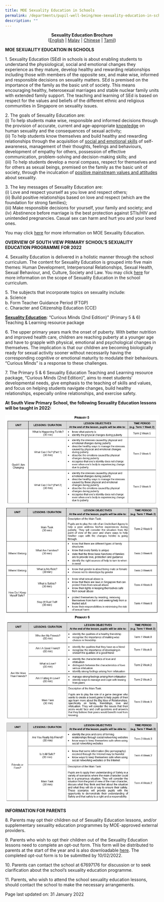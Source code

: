 ```yaml
---
title: MOE Sexuality Education in Schools
permalink: /departments/pupil-well-being/moe-sexuality-education-in-schools/
description: ""
---
```

<p style="text-align: center;"><strong>Sexuality Education Brochure<br /></strong>(<a href="https://drive.google.com/file/d/15HaV5g_qK-LRnNrbxEidqTSIMZDDFfAq/view?usp=sharing" target="_blank" rel="noopener">English</a>&nbsp;|&nbsp;<a href="https://drive.google.com/file/d/1C6YIdtqbpgmzi4cI_xA_kNFYK4yCIkpt/view?usp=sharing" target="_blank" rel="noopener">Malay</a>&nbsp;|&nbsp;<a href="https://drive.google.com/file/d/1X6MRTMM6yeBqhvVXI3Pr964CgugQRD3K/view?usp=sharing" target="_blank" rel="noopener">Chinese</a>&nbsp;|&nbsp;<a href="https://drive.google.com/file/d/1_yGjOWyO8bMqb7MdMG9A_LnWUQakNb0V/view?usp=sharing" target="_blank" rel="noopener">Tamil</a>)</p>
<p><strong>MOE SEXUALITY EDUCATION IN SCHOOLS</strong></p>
<p>1. Sexuality Education (SEd) in schools is about enabling students to understand the physiological, social and emotional changes they experience as they mature, develop healthy and rewarding relationships including those with members of the opposite sex, and make wise, informed and responsible decisions on sexuality matters. SEd is premised on the importance of the family as the basic unit of society. This means encouraging healthy, heterosexual marriages and stable nuclear family units with extended family support. The teaching and learning of SEd is based on respect for the values and beliefs of the different ethnic and religious communities in Singapore on sexuality issues.</p>
<p>2. The goals of Sexuality Education are:<br />(i) To help students make wise, responsible and informed decisions through the provision of accurate, current and age-appropriate&nbsp;<u>knowledge</u>&nbsp;on human sexuality and the consequences of sexual activity;<br />(ii) To help students know themselves and build healthy and rewarding relationships through the acquisition of&nbsp;<u>social and emotional skills</u>&nbsp;of self-awareness, management of their thoughts, feelings and behaviours, development of empathy for others, possession of effective communication, problem-solving and decision-making skills; and<br />(iii) To help students develop a moral compass, respect for themselves and for others as sexual beings, premised on the family as the basic unit of society, through the inculcation of&nbsp;<u>positive mainstream values and attitudes</u> about sexuality.</p>
<p>3. The key messages of Sexuality Education are:<br />(i) Love and respect yourself as you love and respect others;<br />(ii) Build positive relationships based on love and respect (which are the foundation for strong families);<br />(iii) Make responsible decisions for yourself, your family and society; and<br />(iv) Abstinence before marriage is the best protection against STIs/HIV and unintended pregnancies. Casual sex can harm and hurt you and your loved ones.</p>
<p>You may click&nbsp;<a href="https://www.moe.gov.sg/programmes/sexuality-education" target="_blank" rel="noopener">here</a>&nbsp;for more information on MOE Sexuality Education.</p>
<p><strong>OVERVIEW OF SOUTH VIEW PRIMARY SCHOOL&rsquo;S SEXUALITY EDUCATION PROGRAMME FOR 2022</strong></p>
<p>4. Sexuality Education is delivered in a holistic manner through the school curriculum. The content for Sexuality Education is grouped into five main themes: Human Development, Interpersonal Relationships, Sexual Health, Sexual Behaviour, and, Culture, Society and Law. You may click&nbsp;<a href="https://www.moe.gov.sg/programmes/sexuality-education/scope-and-teaching-approach" target="_blank" rel="noopener">here</a>&nbsp;for more information on the scope of Sexuality Education in the school curriculum.</p>
<p>5. The subjects that incorporate topics on sexuality include:<br />a. Science&nbsp;<br />b. Form Teacher Guidance Period (FTGP)<br />c. Character and Citizenship Education (CCE)</p>
<p><strong><u>Sexuality Education</u></strong>: &ldquo;Curious Minds (2nd Edition)&rdquo; (Primary 5 &amp; 6) Teaching &amp; Learning resource package</p>
<p>6. The upper primary years mark the onset of puberty. With better nutrition and improved health care, children are reaching puberty at a younger age and have to grapple with physical, emotional and psychological changes in themselves. The implication is that our children are becoming biologically ready for sexual activity sooner without necessarily having the corresponding cognitive or emotional maturity to modulate their behaviours. &ldquo;Curious Minds&rdquo; is a response to these challenges.</p>
<p>7. The Primary 5 &amp; 6 Sexuality Education Teaching and Learning resource package, &ldquo;Curious Minds (2nd Edition)&rdquo;, aims to meet students&rsquo; developmental needs, give emphasis to the teaching of skills and values, and focus on helping students navigate changes, build healthy relationships, especially online relationships, and exercise safety.</p>
<p><strong>At South View Primary School, the following Sexuality Education lessons will be taught in 2022:</strong></p>
<img src="/images/sexed1.jpg">
<img src="/images/sexed2.jpg">
<img src="/images/sexed3.jpg">
<img src="/images/sexed4.jpg">
<p><strong>INFORMATION FOR PARENTS</strong></p>
<p>8. Parents may opt their children out of Sexuality Education lessons, and/or supplementary sexuality education programmes by MOE-approved external providers.</p>
<p>9. Parents who wish to opt their children out of the Sexuality Education lessons need to complete an opt-out form. This form will be distributed to parents at the start of the year and is also downloadable&nbsp;<a href="https://drive.google.com/drive/folders/1tZ5YJggEZhjYMD3iW2yT2gu6s0sHjHnV?usp=sharing" target="_blank" rel="noopener">here</a>. The completed opt-out form is to be submitted by 10/02/2022.</p>
<p>10. Parents can contact the school at 67697176 for discussion or to seek clarification about the school&rsquo;s sexuality education programme.</p>
<p>11. Parents, who wish to attend the school sexuality education lessons, should contact the school to make the necessary arrangements.</p>
<p>Page last updated on: 31 January 2022</p>